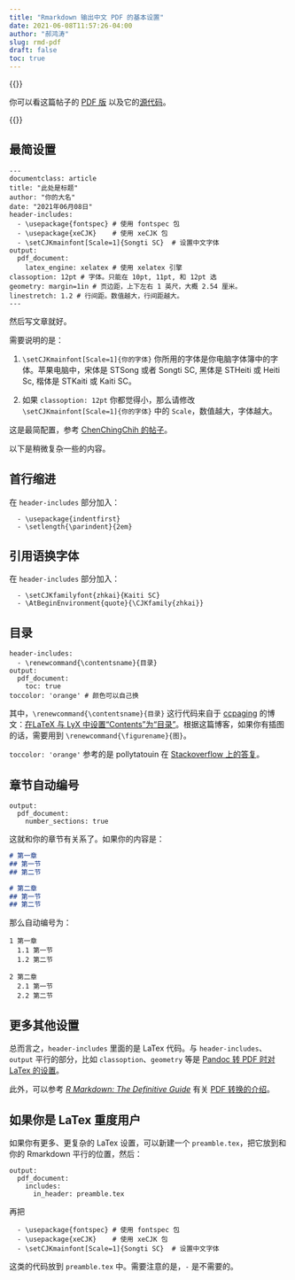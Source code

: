 ```yaml
---
title: "Rmarkdown 输出中文 PDF 的基本设置"
date: 2021-06-08T11:57:26-04:00
author: "郝鸿涛"
slug: rmd-pdf
draft: false
toc: true
---
```


{{<block class='tip'>}}

你可以看这篇帖子的 [PDF 版](/files/cnblog/PDF-基本配置.pdf) 以及它的[源代码](/files/cnblog/PDF-基本配置.Rmd)。

{{<end>}}

## 最简设置

```rmd
---
documentclass: article
title: "此处是标题"
author: "你的大名"
date: "2021年06月08日"
header-includes:
  - \usepackage{fontspec} # 使用 fontspec 包
  - \usepackage{xeCJK}    # 使用 xeCJK 包
  - \setCJKmainfont[Scale=1]{Songti SC}  # 设置中文字体
output: 
  pdf_document: 
    latex_engine: xelatex # 使用 xelatex 引擎
classoption: 12pt # 字体。只能在 10pt, 11pt, 和 12pt 选
geometry: margin=1in # 页边距，上下左右 1 英尺，大概 2.54 厘米。
linestretch: 1.2 # 行间距。数值越大，行间距越大。
---
```

然后写文章就好。

需要说明的是：

1. `\setCJKmainfont[Scale=1]{你的字体}` 你所用的字体是你电脑字体簿中的字体。苹果电脑中，宋体是 STSong 或者 Songti SC, 黑体是 STHeiti 或 Heiti Sc, 楷体是 STKaiti 或 Kaiti SC。

2. 如果 `classoption: 12pt` 你都觉得小，那么请修改 `\setCJKmainfont[Scale=1]{你的字体}` 中的 `Scale`，数值越大，字体越大。

这是最简配置，参考 [ChenChingChih 的帖子](https://github.com/yihui/tinytex/issues/223#issue-649511395)。

以下是稍微复杂一些的内容。

## 首行缩进

在 `header-includes` 部分加入：

```rmd
  - \usepackage{indentfirst}
  - \setlength{\parindent}{2em}
```

## 引用语换字体

在 `header-includes` 部分加入：

```rmd
  - \setCJKfamilyfont{zhkai}{Kaiti SC}
  - \AtBeginEnvironment{quote}{\CJKfamily{zhkai}}
```

## 目录

```rmd
header-includes:
  - \renewcommand{\contentsname}{目录}
output:
  pdf_document:
    toc: true
toccolor: 'orange' # 颜色可以自己换
```

其中，`\renewcommand{\contentsname}{目录}` 这行代码来自于 [ccpaging](https://www.cnblogs.com/ccpaging/) 的博文：[在LaTeX 与 LyX 中设置“Contents”为“目录”](https://www.cnblogs.com/ccpaging/p/4089528.html)。根据这篇博客，如果你有插图的话，需要用到 `\renewcommand{\figurename}{图}`。

`toccolor: 'orange'` 参考的是 pollytatouin 在 [Stackoverflow 上的答复](https://stackoverflow.com/a/57190730)。


## 章节自动编号

```rmd
output: 
  pdf_document:
    number_sections: true
```

这就和你的章节有关系了。如果你的内容是：

```md
# 第一章
## 第一节
## 第二节

# 第二章
## 第一节
## 第二节
```

那么自动编号为：

```rmd
1 第一章
  1.1 第一节
  1.2 第二节

2 第二章
  2.1 第一节
  2.2 第二节
```

## 更多其他设置

总而言之，`header-includes` 里面的是 LaTex 代码。与 `header-includes`、`output` 平行的部分，比如 `classoption`、`geometry` 等是 [Pandoc 转 PDF 时对 LaTex 的设置](https://pandoc.org/MANUAL.html#variables-for-latex)。

此外，可以参考 [*R Markdown: The Definitive Guide*](https://bookdown.org/yihui/rmarkdown/) 有关 [PDF 转换的介绍](https://bookdown.org/yihui/rmarkdown/pdf-document.html)。

## 如果你是 LaTex 重度用户

如果你有更多、更复杂的 LaTex 设置，可以新建一个 `preamble.tex`，把它放到和你的 Rmarkdown 平行的位置，然后：

```rmd
output:
  pdf_document:
    includes:
      in_header: preamble.tex
```

再把 

```rmd
  - \usepackage{fontspec} # 使用 fontspec 包
  - \usepackage{xeCJK}    # 使用 xeCJK 包
  - \setCJKmainfont[Scale=1]{Songti SC}  # 设置中文字体
```

这类的代码放到 `preamble.tex` 中。需要注意的是，`-` 是不需要的。